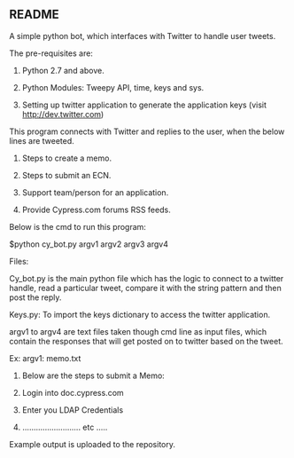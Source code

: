README
-------
A simple python bot, which interfaces with Twitter to handle user tweets.

The pre-requisites are: 

1. Python 2.7 and above. 

2. Python Modules: Tweepy API, time, keys and sys. 

3. Setting up twitter application to generate the application keys (visit http://dev.twitter.com)

This program connects with Twitter and replies to the user, when the below lines are tweeted.
1.	Steps to create a memo.

2.	Steps to submit an ECN.

3.	Support team/person for an application.

4.	Provide Cypress.com forums RSS feeds.

Below is the cmd to run this program:

$python cy_bot.py argv1 argv2 argv3 argv4

Files:

Cy_bot.py is the main python file which has the logic to connect to a twitter handle, read a particular tweet, compare it with the string pattern and then post the reply.

Keys.py: To import the keys dictionary to access the twitter application.

argv1 to argv4 are text files taken though cmd line as input files, which contain the responses that will get posted on to twitter based on the tweet.

Ex: argv1: memo.txt

1.	Below are the steps to submit a Memo:

2.	Login into doc.cypress.com

3.	Enter you LDAP Credentials

4.	.......................... etc .....

Example output is uploaded to the repository.

